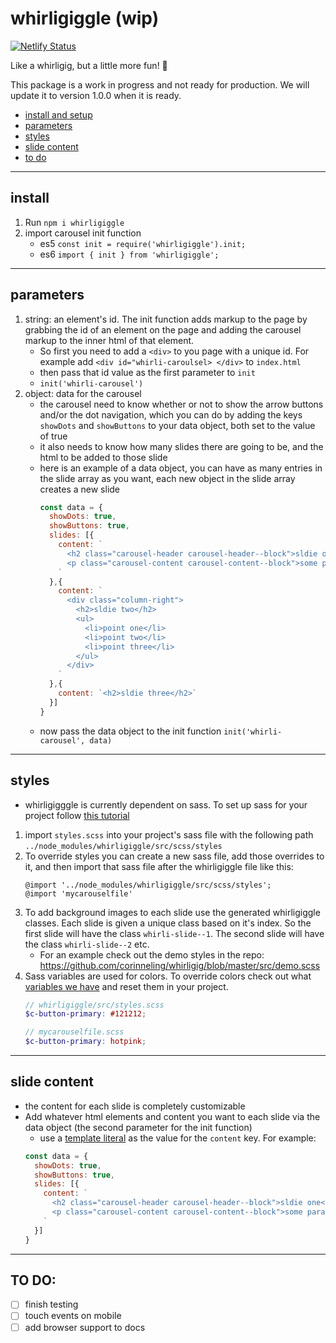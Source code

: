 # whirligiggle (wip)

[![Netlify Status](https://api.netlify.com/api/v1/badges/ef7c8b68-f63c-4e2a-8e3e-aebd230e5424/deploy-status)](https://app.netlify.com/sites/whirligiggle/deploys)

Like a whirligig, but a little more fun! :rainbow:

This package is a work in progress and not ready for production. We will update it to version 1.0.0 when it is ready.


- [install and setup](#install)
- [parameters](#parameters)
- [styles](#styles)
- [slide content](#slide-content)
- [to do](#TO-DO)

---

## install
1. Run `npm i whirligiggle`
2. import carousel init function
    - es5 `const init = require('whirligiggle').init;`
    - es6 `import { init } from 'whirligiggle';`

---

## parameters
1. string: an element's id. The init function adds markup to the page by grabbing the id of an element on the page and adding the carousel markup to the inner html of that element. 
    - So first you need to add a `<div>` to you page with a unique id. For example add `<div id="whirli-caroulsel> </div>` to `index.html`
    - then pass that id value as the first parameter to `init`
    - `init('whirli-carousel')`
2. object: data for the carousel
    - the carousel need to know whether or not to show the arrow buttons and/or the dot navigation, which you can do by adding the keys `showDots` and `showButtons` to your data object, both set to the value of true
    - it also needs to know how many slides there are going to be, and the html to be added to those slide
    - here is an example of a data object, you can have as many entries in the slide array as you want, each new object in the slide array creates a new slide
      ```js
      const data = {
        showDots: true,
        showButtons: true,
        slides: [{
          content: `
            <h2 class="carousel-header carousel-header--block">sldie one</h2>
            <p class="carousel-content carousel-content--block">some paragraph text for the demo</p>
          `
        },{
          content: `
            <div class="column-right">
              <h2>sldie two</h2>
              <ul>
                <li>point one</li>
                <li>point two</li>
                <li>point three</li>
              </ul>
            </div>
          `
        },{
          content: `<h2>sldie three</h2>`
        }]
      }
      ```
   - now pass the data object to the init function `init('whirli-carousel', data)`

---

## styles

- whirligigggle is currently dependent on sass. To set up sass for your project follow [this tutorial](https://dev.to/chrissiemhrk/how-to-setup-sass-in-your-project-2bo1)

1. import `styles.scss` into your project's sass file with the following path `../node_modules/whirligiggle/src/scss/styles`
2. To override styles you can create a new sass file, add those overrides to it, and then import that sass file after the whirligiggle file like this:
    ```
    @import '../node_modules/whirligiggle/src/scss/styles';
    @import 'mycarouselfile'
    ```
3. To add background images to each slide use the generated whirligiggle classes. Each slide is given a unique class based on it's index. So the first slide will have the class `whirli-slide--1`. The second slide will have the class `whirli-slide--2` etc.
    - For an example check out the demo styles in the repo: https://github.com/corinneling/whirligig/blob/master/src/demo.scss
5. Sass variables are used for colors. To override colors check out what [variables we have](https://github.com/corinneling/whirligig/blob/master/src/scss/_variables.scss) and reset them in your project.
    ```scss
    // whirligiggle/src/styles.scss
    $c-button-primary: #121212;

    // mycarouselfile.scss
    $c-button-primary: hotpink;
    ```

---

## slide content
- the content for each slide is completely customizable
- Add whatever html elements and content you want to each slide via the data object (the second parameter for the init function)
    - use a [template literal](https://developer.mozilla.org/en-US/docs/Web/JavaScript/Reference/Template_literals) as the value for the `content` key. For example:
    ```js
    const data = {
      showDots: true,
      showButtons: true,
      slides: [{
        content: `
          <h2 class="carousel-header carousel-header--block">sldie one</h2>
          <p class="carousel-content carousel-content--block">some paragraph text for the demo</p>
        `
      }]
    }
    ```

---

## TO DO: 
- [ ] finish testing
- [ ] touch events on mobile
- [ ] add browser support to docs